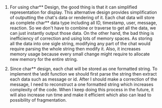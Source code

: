 1. For using char** Design, the good thing is that it can simplified representation for display. This alternative design provides simplification of outputting the chat's data or rendering of it. Each chat data will store as complete char** data type including all ID, timestamp, user, message, reaction. So we don't have to combine or traverse to get all the data, we can just instantly output those data.
On the other hand, the bad thing is inefficiency of correction and using lots of memory spaces. As storing all the data into one sigle string, modifying any part of the chat would require parsing the whole string then modify it. Also, it increases memory usage because every small change might require to allocate new memory for the entire string. 

2. Since char** design, each chat will be stored as one formatted string. To implement the \edit function we should first parse the string then extract each data such as message or id. After I should make a correction of the message, I need to reconstruct a one formatted string which increases complexity of the code. When I keep doing this process in the future, it will also increase run time and make it efficient which also can lead to possibility of fragmentation.  
